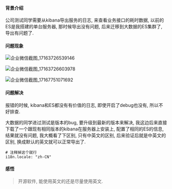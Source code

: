 #### 背景介绍
公司测试同学需要从kibana导出服务的日志, 来查看业务接口的耗时数据, 以前的ES是我搭建的单台服务器, 那时候导出没有问题, 后来迁移到大数据的ES集群了, 导出有问题了.

#### 问题现象

![企业微信截图_17163726539146](https://github.com/wufeiqun/blog/assets/7486508/d1d84c95-8806-4619-9c33-3d52512a6f18)

![企业微信截图_17163726603978](https://github.com/wufeiqun/blog/assets/7486508/c7ba36b6-e952-4b85-a6bb-ba9e1389d628)

![企业微信截图_17167751071692](https://github.com/wufeiqun/blog/assets/7486508/368b89a6-4e6c-48a7-bf23-67c764d8cd02)

#### 问题解决

报错的时候, kibana和ES都没有有价值的日志, 即使开启了debug也没有, 所以不好排查.

大数据的同学进过测试是版本的bug, 要升级到最新的版本来解决, 我这边后来直接下载了一个跟现有相同版本的kibana在服务器上安装上, 配置了相同的ES的信息, 结果就没有问题, 我大概看了下区别, 只有中英文的区别, 后来验证后就是中英文的区别, 换成默认的英文就可以正常导出了.

```
# 注释掉这个就行
i18n.locale: "zh-CN"
```

#### 感悟

> 开源软件, 能使用英文的还是尽量使用英文.

